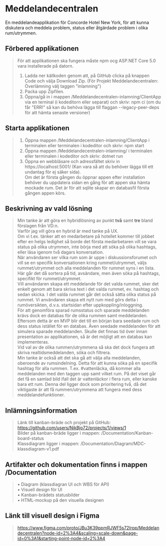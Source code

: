 # Meddelandecentralen
En meddelandeapplikation för Concorde Hotel New York, för att kunna diskutera och meddela problem, status eller åtgärdade problem i olika rum/utrymmen.

## Förbered applikationen
> För att applikationen ska fungera måste npm ocg ASP.NET Core 5.0 vara installerade på datorn.
>1. Ladda ner källkoden genom att, på GitHub clicka på knappen Code och välja Download Zip. (För Projekt Meddelandecentralen: Överlämning välj taggen "inlamning")
>2. Packa upp Zipfilen.  
>3. Öppna/gå in i mappen /Meddelandecentralen-inlamning/ClientApp via en terninal (i kodeditorn eller separat) och skriv: npm ci (om du får "ERR!" så kan du behöva lägga till flaggan --legacy-peer-deps för att hämta senaste versioner)

## Starta applikationen
>1. Öppna mappen /Meddelandecentralen-inlamning/ClientApp i terminalen eller terminalen i kodeditor och skriv: npm start
>2. Öppna mappen /Meddelandecentralen-inlamning/ i terminalen eller terminalen i kodeditor och skriv: dotnet run
>3. Öppna en webbläsare och adressfältet skriv in https://localhost:5001/ (Kan vara så att du behöver lägga till ett undantag för ej säker sida).   
Om det är första gången du öppnar appen efter installation behöver du uppdatera sidan en gång för att appen ska hämta mockade rum. Det är för att sqlite skapar en databasfil första gången appen körs.

## Beskrivning av vald lösning
>Min tanke är att göra en hybridlösning av punkt **två** samt **tre** bland förslagen från VD:n.  
Varför jag vill göra en hybrid är med tanke på UX.   
Om vi t.ex. tänker att en medarbetare på hotellet kommer till jobbet efter en helgs ledighet så borde det första medarbetaren vill se vara status på olika utrymmen, inte börja med att söka på olika hashtags, eller läsa igenom två dagars konversation.   
När användaren ser vilka rum som är uppe i diskussionsforumet och vill se en specifik konversationen kring rummet/utrymmet, väljs rummet/utrymmet och alla meddelanden för rummet syns i en lista. Här går det då sortera på tid, avsändare, men även söka på hashtags, specifikt för rummet/utrymmet.   
Vill användaren skapa ett meddelande för det valda rummet, sker det enkelt genom att bara skriva text i det valda rummet, ev. hashtag och sedan skicka. I det valda rummet går det också sätta olika status på rummet.
Vi användaren skapa ett nytt rum med görs detta i rumöversikten, d.v.s. startsidan efter uppkoppling/inloggning.   
För att genomföra sparad rumsstatus och sparade meddelanden krävs dock en databas för de olika rummen samt meddelanden. Eftersom detta är en MVP blir det till en början bara seedade rum och dess status istället för en databas. Även seedade meddelanden för att simulera sparade meddelanden. Skulle det finnas tid över innan presentation av applikationen, så är det möjligt att en databas kan implementeras.   
Vid val av de olika rummen/utrymmena så ska det dock fungera att skriva realtidsmeddelanden, söka och filtrera.   
Min tanke är också att det ska gå att välja alla meddelanden, oberoende av rumsindelning. Detta för att kunna söka på en specifik hashtag för alla rummen. T.ex. #vattenläcka, då kommer alla meddelanden med den taggen upp samt vilket rum. På det viset går det få en samlad bild ifall det är vattenläckor i flera rum, eller kanske bara ett rum. Denna del ligger dock som prioritering två, då det viktigaste är att få rummen/utrymmena att fungera med dess meddelandefunktioner.

## Inlämningsinformation
>Länk till kanban-bräde och projekt på GitHub: https://github.com/users/NikBjo72/projects/1/views/1   
>Bilder på kanban-bräde ligger i mappen: /Documentation/Kanban-board-status   
>Klassdiagram ligger i mappen: /Documentation/Diagram/MDC-klassdiagram-v1.pdf   

## Artifakter och dokumentation finns i mappen /Documentation
>• Diagram (klassdiagran UI och WBS för API)   
>• Visuell design för UI   
>• Kanban-brädets statusbilder   
>• HTML-mockup på den visuella designen   

## Länk till visuell design i Figma
>https://www.figma.com/proto/JBu3K39ppmRJWF5s72Irpp/Meddelandecentralen?node-id=2%3A4&scaling=scale-down&page-id=0%3A1&starting-point-node-id=2%3A4